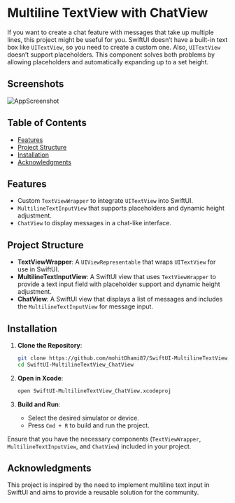 # Multiline TextView with ChatView

If you want to create a chat feature with messages that take up multiple lines, this project might be useful for you. 
SwiftUI doesn’t have a built-in text box like `UITextView`, so you need to create a custom one. 
Also, `UITextView` doesn’t support placeholders. This component solves both problems by allowing placeholders and 
automatically expanding up to a set height.

## Screenshots
![AppScreenshot](https://github.com/user-attachments/assets/db55886f-1aae-4186-89b7-72373e69b168)


## Table of Contents

- [Features](#features)
- [Project Structure](#project-structure)
- [Installation](#installation)
- [Acknowledgments](#acknowledgments)

## Features

- Custom `TextViewWrapper` to integrate `UITextView` into SwiftUI.
- `MultilineTextInputView` that supports placeholders and dynamic height adjustment.
- `ChatView` to display messages in a chat-like interface.

## Project Structure

- **TextViewWrapper**: A `UIViewRepresentable` that wraps `UITextView` for use in SwiftUI.
- **MultilineTextInputView**: A SwiftUI view that uses `TextViewWrapper` to provide a text input field with 
  placeholder support and dynamic height adjustment.
- **ChatView**: A SwiftUI view that displays a list of messages and includes the `MultilineTextInputView` for 
  message input.

## Installation

1. **Clone the Repository**:
   ```bash
   git clone https://github.com/mohitDhami87/SwiftUI-MultilineTextView_ChatView.git
   cd SwiftUI-MultilineTextView_ChatView
   ```

2. **Open in Xcode**:
   ```bash
   open SwiftUI-MultilineTextView_ChatView.xcodeproj
   ```

3. **Build and Run**:
   - Select the desired simulator or device.
   - Press `Cmd + R` to build and run the project.


Ensure that you have the necessary components (`TextViewWrapper`, `MultilineTextInputView`, and `ChatView`) included in your project.

## Acknowledgments

This project is inspired by the need to implement multiline text input in SwiftUI and aims to provide a reusable 
solution for the community.



